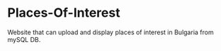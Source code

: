 # Places-Of-Interest

Website that can upload and display places of interest in Bulgaria from mySQL DB.
